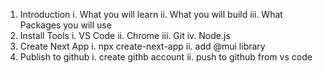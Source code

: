 1. Introduction
   i. What you will learn
   ii. What you will build
   iii. What Packages you will use
2. Install Tools
   i. VS Code
   ii. Chrome
   iii. Git
   iv. Node.js
3. Create Next App
   i. npx create-next-app
   ii. add @mui library
4. Publish to github
   i. create githb account
   ii. push to github from vs code
